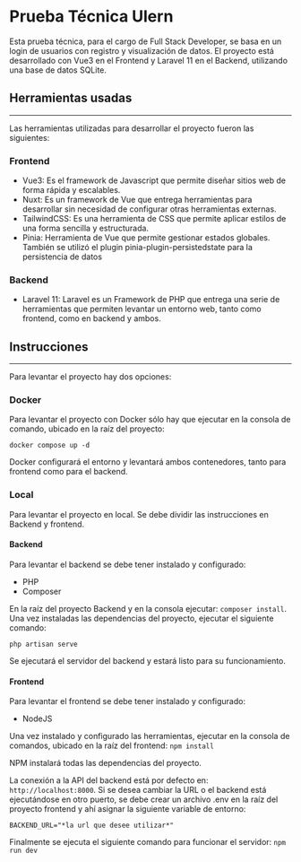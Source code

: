# Prueba Técnica Ulern

Esta prueba técnica, para el cargo de Full Stack Developer, se basa en un login de usuarios con registro y visualización de datos. El proyecto está desarrollado con Vue3 en el Frontend y Laravel 11 en el Backend, utilizando una base de datos SQLite.

## Herramientas usadas
<hr/>
Las herramientas utilizadas para desarrollar el proyecto fueron las siguientes:

### Frontend 
 - Vue3: Es el framework de Javascript que permite diseñar sitios web de forma rápida y escalables.
 - Nuxt: Es un framework de Vue que entrega herramientas para desarrollar sin necesidad de configurar otras herramientas externas.
 - TailwindCSS: Es una herramienta de CSS que permite aplicar estilos de una forma sencilla y estructurada.
 - Pinia: Herramienta de Vue que permite gestionar estados globales. También se utilizó el plugin pinia-plugin-persistedstate para la persistencia de datos

### Backend
 - Laravel 11: Laravel es un Framework de PHP que entrega una serie de herramientas que permiten levantar un entorno web, tanto como frontend, como en backend y ambos.


## Instrucciones
<hr/>
Para levantar el proyecto hay dos opciones:

### Docker
Para levantar el proyecto con Docker sólo hay que ejecutar en la consola de comando, ubicado en la raíz del proyecto:

``` docker compose up -d ```

Docker configurará el entorno y levantará ambos contenedores, tanto para frontend como para el backend.

### Local
Para levantar el proyecto en local. Se debe dividir las instrucciones en Backend y frontend.

#### Backend
Para levantar el backend se debe tener instalado y configurado:
 - PHP
 - Composer

En la raíz del proyecto Backend y en la consola ejecutar: ```composer install```. Una vez instaladas las dependencias del proyecto, ejecutar el siguiente comando:

```php artisan serve```

Se ejecutará el servidor del backend y estará listo para su funcionamiento.

#### Frontend
Para levantar el frontend se debe tener instalado y configurado:
 - NodeJS

Una vez instalado y configurado las herramientas, ejecutar en la consola de comandos, ubicado en la raíz del frontend:
``` npm install ```

NPM instalará todas las dependencias del proyecto.

La conexión a la API del backend está por defecto en: ```http://localhost:8000```. Si se desea cambiar la URL o el backend está ejecutándose en otro puerto, se debe crear un archivo .env en la raíz del proyecto frontend y ahí asignar la siguiente variable de entorno:

```BACKEND_URL="*la url que desee utilizar*"```

Finalmente se ejecuta el siguiente comando para funcionar el servidor:
```npm run dev```

